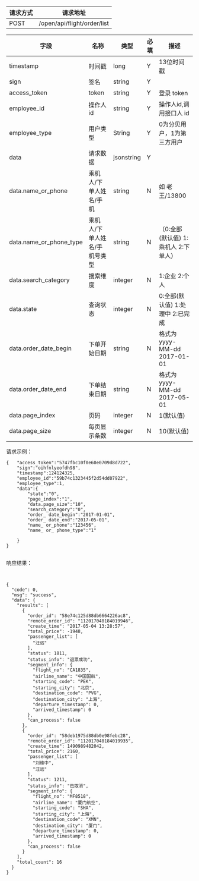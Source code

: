 请求方式|请求地址
----|---
POST|/open/api/flight/order/list


字段|名称|类型|必填|描述
-----|-----|----|----|----
timestamp|时间戳 |long |Y|13位时间戳
sign|签名 |string |Y|
access_token|token | string |Y|登录 token
employee\_id| 操作人id|string |Y|操作人id,调用接口人 id
employee\_type| 用户类型|String|Y|0为分贝用户，1为第三方用户
data |请求数据| jsonstring |Y|
data.name\_or\_phone|乘机人/下单人姓名/手机|string|N| 如 老王/13800
data.name\_or\_phone\_type|乘机人/下单人姓名/手机号类型|string| N | （0:全部(默认值) 1:乘机人 2:下单人）
data.search\_category|搜索维度| integer | N | 1:企业 2:个人
data.state|查询状态|integer|N|  0:全部(默认值) 1:处理中 2:已完成
data.order\_date\_begin|下单开始日期|string| N |格式为 yyyy-MM-dd  2017-01-01
data.order\_date\_end|下单结束日期|string|N|格式为 yyyy-MM-dd 2017-05-01
data.page\_index|页码| integer | N | 1(默认值)
data.page\_size|每页显示条数| integer |N| 10(默认值)
请求示例：


```
{	"access_token":"5747fbc10f0e60e0709d8d722",
	"sign":"oihfnlyeofdh98",
	"timestamp":124124325,
	"employee_id":"59b74c1323445f2d54dd07922",
	"employee_type":1,
	"data":{
		"state":"0",
		"page_index":"1",
		"data.page_size":"10",
		"search_category":"0",
		"order_ date_begin":"2017-01-01",
		"order_ date_end":"2017-05-01",
		"name_ or_phone":"123456",
		"name_ or_ phone_type":"1"
				
	}
}


```



响应结果：

```


{  "code": 0,  "msg": "success",  "data": {    "results": [      {        "order_id": "58e74c125d88db6664226ac8",        "remote_order_id": "112017040184019946",        "create_time": "2017-05-04 13:28:57",        "total_price": -1948,        "passenger_list": [          "汪远"        ],        "status": 1811,        "status_info": "退票成功",        "segment_info": {          "flight_no": "CA1835",          "airline_name": "中国国航",          "starting_code": "PEK",          "starting_city": "北京",          "destination_code": "PVG",          "destination_city": "上海",          "departure_timestamp": 0,          "arrived_timestamp": 0        },        "can_process": false      },      {        "order_id": "58deb1975d88db0e98febc28",        "remote_order_id": "112017040184019935",        "create_time": 1490989482042,        "total_price": 2160,        "passenger_list": [          "刘维中",          "汪远"        ],        "status": 1211,        "status_info": "已取消",        "segment_info": {          "flight_no": "MF8518",          "airline_name": "厦门航空",          "starting_code": "SHA",          "starting_city": "上海",          "destination_code": "XMN",          "destination_city": "厦门",          "departure_timestamp": 0,          "arrived_timestamp": 0        },        "can_process": false      }    ],    "total_count": 16  }}


```


